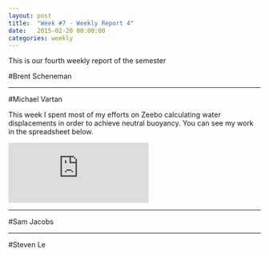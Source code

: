 ```yaml
---
layout: post
title:  "Week #7 - Weekly Report 4"
date:   2015-02-20 00:00:00
categories: weekly
---
```


This is our fourth weekly report of the semester

#Brent Scheneman

---

#Michael Vartan

This week I spent most of my efforts on Zeebo calculating water displacements in order to achieve neutral buoyancy. You can see my work in the spreadsheet below.

<iframe width='280' height='120' frameborder='0' scrolling=no
src="https://docs.google.com/spreadsheets/d/1r5tAl0xX0g0Y5hXtF5OFBNnbssQBHQ7P4RdQyiwTomY/edit?usp=sharing"></iframe>

---

#Sam Jacobs

---

#Steven Le
